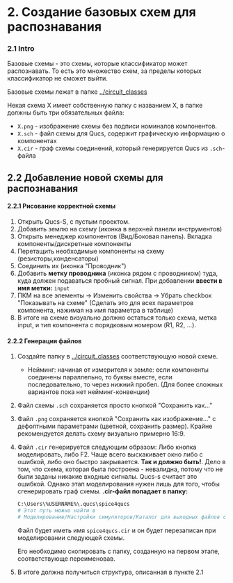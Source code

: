 # 2. Создание базовых схем для распознавания

### 2.1 Intro
Базовые схемы - это схемы, которые классификатор может распознавать. То есть это множество схем, за пределы которых классификатор не сможет выйти.

Базовые схемы лежат в папке [../circuit_classes](../circuit_classes)

Некая схема X имеет собственную папку с названием X, в папке должны быть три обязательных файла:
* `X.png` - изображение схемы без подписи номиналов компонентов.
* `X.sch` - файл схемы для Qucs, содержит графическую информацию о компонентах
* `X.cir` - граф схемы соединений, который генерируется Qucs из `.sch`-файла


## 2.2 Добавление новой схемы для распознавания

####  2.2.1 Рисование корректной схемы
1. Открыть Qucs-S, с пустым проектом.
2. Добавить землю на схему (иконка в верхней панели инструментов)
3. Открыть менеджер компонентов (Вид/Боковая панель). Вкладка компоненты/дискретные компоненты
4. Перетащить необходимые компоненты на схему (резисторы,конденсаторы)
5. Соединить их (иконка "Проводник")
6. Добавить **метку проводника** (иконка рядом с проводником) туда, куда должен подаваться пробный сигнал. При добавлении **ввести в имя метки:** `input`
7. ПКМ на все элементы -> Изменить свойства -> Убрать checkbox "Показывать на схеме" (Сделать это для всех параметров компонента, нажимая на имя параметра в таблице)
8. В итоге на схеме визуально должно остаться только схема, метка input, и тип компонента с порядковым номером (R1, R2, ...).

#### 2.2.2 Генерация файлов
1. Создайте папку в [../circuit_classes](../circuit_classes) соответствующую новой схеме.
   * Нейминг: начиная от измерителя к земле: если компоненты соединены параллельно, то буквы вместе, если последовательно, то через нижний пробел. (Для более сложных вариантов пока нет нейминг-конвенции)
2. Файл схемы `.sch` сохраняется просто кнопкой "Сохранить как..."
3. Файл `.png` сохраняется кнопкой "Сохранить как изображение..." с дефолтными параметрами (цветной, сохранить размер). Крайне рекомендуется делать схему визуально примерно 16:9.
4. Файл `.cir` генерируется следующим образом: Либо кнопка моделировать, либо F2. Чаще всего выскакивает окно либо с ошибкой, либо оно быстро закрывается. **Так и должно быть!**. Дело в том, что схема, которая была построена - невалидна, потому что не были заданы никакие входные сигналы. Qucs-s считает это ошибкой. Однако этап моделирования нужен лишь для того, чтобы сгенерировать граф схемы. **.cir-файл попадает в папку:**
    ```bash
    C:\Users\%USERNAME%\.qucs\spice4qucs
    # Этот путь можно найти в 
    # Моделирование/Настройки симуляторов/Каталог для выходных файлов списка цепей
    ```
    Файл будет иметь имя `spice4qucs.cir` и он будет перезаписан при моделировании следующей схемы. 
    
    Его необходимо скопировать с папку, созданную на первом этапе, соответствующе переименовав. 
5. В итоге должна получиться структура, описанная в пункте 2.1
   